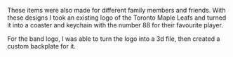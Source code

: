 These items were also made for different family members and friends. With these designs I took an existing logo of the Toronto Maple Leafs and turned it into a coaster and keychain with the number 88 for their favourite player. 

For the band logo, I was able to turn the logo into a 3d file, then created a custom backplate for it. 
